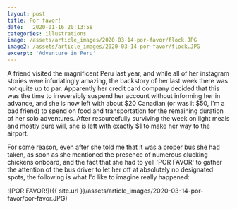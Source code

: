 ```yaml
---
layout: post
title: Por favor!
date:   2020-01-16 20:13:58
categories: illustrations
image: /assets/article_images/2020-03-14-por-favor/flock.JPG
image2: /assets/article_images/2020-03-14-por-favor/flock.JPG
excerpt: 'Adventure in Peru'
---
```


A friend visited the magnificent Peru last year, and while all of her instagram stories were infuriatingly amazing, the backstory of her last week there was not quite up to par. Apparently her credit card company decided that this was the time to irreversibly suspend her account without informing her in advance, and she is now left with about $20 Canadian (or was it $50, I'm a bad friend) to spend on food and transportation for the remaining duration of her solo adventures. After resourcefully surviving the week on light meals and mostly pure will, she is left with exactly $1 to make her way to the airport. 

For some reason, even after she told me that it was a proper bus she had taken, as soon as she mentioned the presence of numerous clucking chickens onboard, and the fact that she had to yell 'POR FAVOR' to gather the attention of the bus driver to let her off at absolutely no designated spots, the following is what I'd like to imagine really happened:

![POR FAVOR!]({{ site.url }}/assets/article_images/2020-03-14-por-favor/por-favor.JPG)

